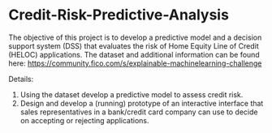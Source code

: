 # Credit-Risk-Predictive-Analysis
The objective of this project is to develop a predictive model and a decision support system (DSS) that evaluates the risk of Home Equity Line of Credit (HELOC) applications.
The dataset and additional information can be found here: https://community.fico.com/s/explainable-machinelearning-challenge

Details:
1. Using the dataset develop a predictive model to assess credit risk.
2. Design and develop a (running) prototype of an interactive interface that sales representatives in a bank/credit card company can use to decide on accepting or rejecting applications.
